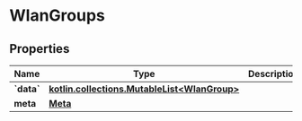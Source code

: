 
# WlanGroups

## Properties
Name | Type | Description | Notes
------------ | ------------- | ------------- | -------------
**&#x60;data&#x60;** | [**kotlin.collections.MutableList&lt;WlanGroup&gt;**](WlanGroup.md) |  | 
**meta** | [**Meta**](Meta.md) |  | 



